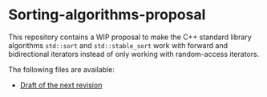 # Sorting-algorithms-proposal

This repository contains a WIP proposal to make the C++ standard library algorithms `std::sort`
and `std::stable_sort` work with forward and bidirectional iterators instead of only working
with random-access iterators.

The following files are available:

* [Draft of the next revision](sorting-algorithms.pdf)

